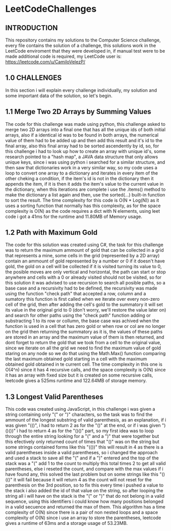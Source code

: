 # LeetCodeChallenges
## INTRODUCTION
This repository contains my solutions to the Computer Science challenge, every file contains the solution of a challenge, this solutions work in the LeetCode enviroment that they were developed in, if manual test were to be made additional code is required, my LeetCode user is: https://leetcode.com/u/CamiloVelezP/

## 1.0 CHALLENGES
In this section i will explain every challenge individually, my solution and some important data of the solution, so let's begin.

## 1.1 Merge Two 2D Arrays by Summing Values
The code for this challenge was made using python, this challenge asked to merge two 2D arrays into a final one that has all the unique ids of both initial arrays, also if a identical id was to be found in both arrays, the numerical value of them had to be added up and then add this result and it's id to the final array, also this final array had to be sorted ascendently by id, so, for this challenge i had to look up how to create an array with unique id's, some research pointed to a "hash map", a JAVA data structure that only allows unique keys, since i was using python i searched for a similar structure, and then saw that dictionaries work in a very similar way, so my code uses a loop to convert one array to a dictionary and iterates in every item of the other cheking a condition, if the item's id is not in the dictionary then it appends the item, if it is then it adds the item's value to the current value in the dictionary, when this iterations are complete i use the .items() method to make the dictionary a list again and then, use the sorted(...) built-in function to sort the result.
The time complexity for this code is O(N * Log(N)) as it uses a sorting function that normally has this complexity, as for the space complexity is O(N) as the code requires a dict with N elements, using leet code i got a 41ms for the runtime and 11.80MB of Memory usage.

## 1.2 Path with Maximum Gold
The code for this solution was created using C#, the task for this challenge was to return the maximum ammount of gold that can be collected in a grid that represents a mine, some cells in the grid (represented by a 2D array) contain an ammount of gold represented by a number or 0 if it doesn't have gold, the gold on a cell will be collected if it is visited turning its value to 0, the posible moves are only vertical and horizontal, the path can start or stop anywhere and cells with a 0 or already visited should not be visited, so for this solution it was advised to use recursion to search all posible paths, so a base case and a recursivity had to be defined, the recursivity was made using the function "check path" that accepted a row, column and a sumatory this function is first called when we iterate over every non-zero cell of the grid, then after adding the cell's gold to the summatory it will set its value in the original grid to 0 (don't worry, we'll restore the value later on) and search for other paths using the "check path" function adding or substracting 1 to its row or collumn, the base case was achived when the function is used in a cell that has zero gold or when row or col are no longer on the grid then returning the summatory as it is, the values of these paths are stored in an array and the maximum value of them is then returned, and dont forget to return the gold that we took from a cell to the original value, since we iterate on all the grid we need to find the maximum value of gold staring on any node so we do that using the Math.Max() function comparing the last maximum obtained gold starting in a cell with the maximum obtained gold obtained in te current cell.
The time complexity in this one is O(4^n) since it has 4 recursive calls, and the space complexity is O(N) since it has an array with fixed size but it is created on some recursive calls, leetcode gives a 525ms runtime and 122.64MB of storage memory.

## 1.3 Longest Valid Parentheses
This code was created using JavaScript, in this challenge i was given a string containing only "(" or ")" characters, so the task was to find the ammount of the longest substring of valid parenthesis, as an explanation, if i was given  "(()", i had to return 2 as for the "()" at the end, or if i was given ")()())" i had to return 4 as for the "()()" part, so my first idea was to loop through the entire string looking for a "(" and a ")" that were together but this efectively only returned count of times that "()" was on the string but some strings contained forms like this "(())" this will result in 4 as there is a valid parentheses inside a valid parentheses, so i changed the approach and used a stack to save all the "(" and if a ")" entered and the top of the stack was a "(" add 1 to the count to multiply this total times 2 to get all valid parentheses, else i reseted the count, and compare with the max values if i have found any, this solved the last problem but on some strings like this "()(()" it will fail because it will return 4 as the count will not reset for the parenthesis on the 3rd position, so to fix this every time i pushed a value to the stack i also added the id of that value on the string, so after looping the string all i will have on the stack is the "(" or ")" that do not belong in a valid sequence, using this identifiers i could know how many positions belonged in a valid secuence and returned the max of them.
This algorithm has a time complexity of O(N) since there is a pair of non nested loops and a space complexity of O(N) since i use an array to store the parentheses, leetcode gives a runtime of 63ms and a storage usage of 53.23MB.

